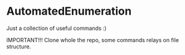 # AutomatedEnumeration

Just a collection of useful commands :)



IMPORTANT!!!
Clone whole the repo, some commands relays on file structure.
